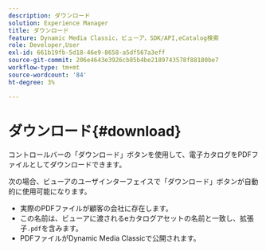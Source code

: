 ```yaml
---
description: ダウンロード
solution: Experience Manager
title: ダウンロード
feature: Dynamic Media Classic，ビューア，SDK/API,eCatalog検索
role: Developer,User
exl-id: 661b19fb-5d18-46e9-8658-a5df567a3eff
source-git-commit: 206e4643e3926cb85b4be2189743578f88180be7
workflow-type: tm+mt
source-wordcount: '84'
ht-degree: 3%

---
```


# ダウンロード{#download}

コントロールバーの「ダウンロード」ボタンを使用して、電子カタログをPDFファイルとしてダウンロードできます。

次の場合、ビューアのユーザインターフェイスで「ダウンロード」ボタンが自動的に使用可能になります。

* 実際のPDFファイルが顧客の会社に存在します。
* この名前は、ビューアに渡されるeカタログアセットの名前と一致し、拡張子`.pdf`を含みます。
* PDFファイルがDynamic Media Classicで公開されます。
